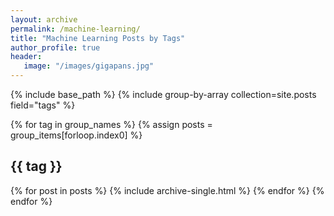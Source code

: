 ```yaml
---
layout: archive
permalink: /machine-learning/
title: "Machine Learning Posts by Tags"
author_profile: true
header:
   image: "/images/gigapans.jpg"
---
```

{% include base_path %}
{% include group-by-array collection=site.posts field="tags" %}

{% for tag in group_names %}
   {% assign posts = group_items[forloop.index0] %}
   <h2 id="{{ tag | slugify }}" class="archive_subtitle">{{ tag }} </h2>
   {% for post in posts %}
      {% include archive-single.html %}
   {% endfor %}
{% endfor %}   
